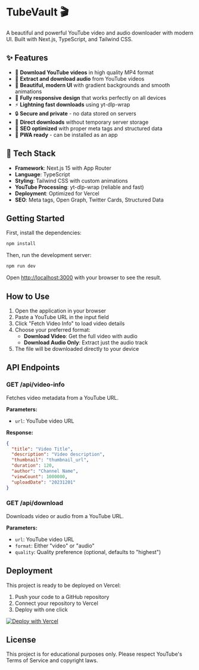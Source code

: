 # TubeVault 🎬

A beautiful and powerful YouTube video and audio downloader with modern UI. Built with Next.js, TypeScript, and Tailwind CSS.

## ✨ Features

- 🎥 **Download YouTube videos** in high quality MP4 format
- 🎵 **Extract and download audio** from YouTube videos  
- 🎨 **Beautiful, modern UI** with gradient backgrounds and smooth animations
- 📱 **Fully responsive design** that works perfectly on all devices
- ⚡ **Lightning fast downloads** using yt-dlp-wrap
- 🔒 **Secure and private** - no data stored on servers
- 💾 **Direct downloads** without temporary server storage
- 🎯 **SEO optimized** with proper meta tags and structured data
- 📱 **PWA ready** - can be installed as an app

## 🚀 Tech Stack

- **Framework**: Next.js 15 with App Router
- **Language**: TypeScript  
- **Styling**: Tailwind CSS with custom animations
- **YouTube Processing**: yt-dlp-wrap (reliable and fast)
- **Deployment**: Optimized for Vercel
- **SEO**: Meta tags, Open Graph, Twitter Cards, Structured Data

## Getting Started

First, install the dependencies:

```bash
npm install
```

Then, run the development server:

```bash
npm run dev
```

Open [http://localhost:3000](http://localhost:3000) with your browser to see the result.

## How to Use

1. Open the application in your browser
2. Paste a YouTube URL in the input field
3. Click "Fetch Video Info" to load video details
4. Choose your preferred format:
   - **Download Video**: Get the full video with audio
   - **Download Audio Only**: Extract just the audio track
5. The file will be downloaded directly to your device

## API Endpoints

### GET /api/video-info
Fetches video metadata from a YouTube URL.

**Parameters:**
- `url`: YouTube video URL

**Response:**
```json
{
  "title": "Video Title",
  "description": "Video description",
  "thumbnail": "thumbnail_url",
  "duration": 120,
  "author": "Channel Name",
  "viewCount": 1000000,
  "uploadDate": "20231201"
}
```

### GET /api/download
Downloads video or audio from a YouTube URL.

**Parameters:**
- `url`: YouTube video URL
- `format`: Either "video" or "audio"
- `quality`: Quality preference (optional, defaults to "highest")

## Deployment

This project is ready to be deployed on Vercel:

1. Push your code to a GitHub repository
2. Connect your repository to Vercel
3. Deploy with one click

[![Deploy with Vercel](https://vercel.com/button)](https://vercel.com/new/clone?repository-url=https://github.com/yourusername/youtube-downloader)

## License

This project is for educational purposes only. Please respect YouTube's Terms of Service and copyright laws.
